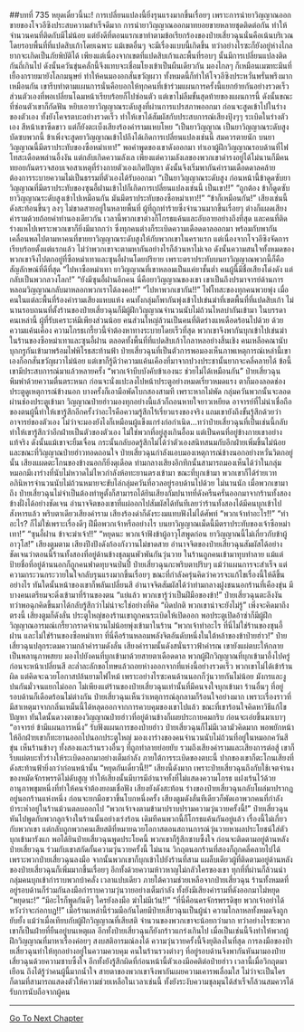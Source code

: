 ##บทที่ 735 หยุดเดี๋ยวนี้นะ!
การเปลี่ยนแปลงนี้ยิ่งรุนแรงมากขึ้นเรื่อยๆ เพราะการนำยาวิญญาณออกขายของโจวอีซิงประสบความสำเร็จดีมาก การนำยาวิญญาณออกมาทยอยขายหลายชุดติดต่อกัน ทำให้จำนวนคนที่ติดกับมีไม่น้อย แต่ยังดีที่ตอนแรกเขาทำตามข้อเรียกร้องของป๋ายเสี่ยวฉุนนั่นคือเน้นบริเวณโดยรอบพื้นที่ที่แปดสิบเก้าโดยเฉพาะ แม้เขตอื่นๆ จะมีเรื่องแบบนี้เกิดขึ้น ทว่าอย่างไรซะก็ยังอยู่ห่างไกล ยากจะเกิดเป็นภัยพิบัติได้
เพียงแต่เนื่องจากเขตที่แปดสิบเก้าและพื้นที่รอบๆ นั้นมีการเปลี่ยนแปลงติดกันถี่เกินไป ดังนั้นควันขุ่นคลั่กนี้จึงแทบจะเชื่อมโยงเข้าเป็นผืนเดียวกัน มองไกลๆ ก็เหมือนเมฆทะมึนที่เยื้องกรายมายังโลกมนุษย์ ทำให้คนมองอกสั่นขวัญผวา
ทั้งหมดนี้ก็ทำให้โจวอีซิงประหวั่นพรั่นพรึงมากเหมือนกัน เขารีบทำตามแผนการนั่นคือบอกให้ทุกคนที่เข้าร่วมแผนการครั้งนี้แยกย้ายกันอย่างรวดเร็ว ส่วนตัวเองที่พอเปลี่ยนโฉมหน้าเรียบร้อยก็ไปซ่อนตัว แต่เขาไม่ลืมขั้นสุดท้ายของแผนการนี้ ดังนั้นขณะที่ซ่อนตัวเขาก็กัดฟัน หยิบเอายาวิญญาณระดับสูงที่ผ่านการแปรสภาพออกมา ก่อนจะสูดเข้าไปในร่างของตัวเอง
ทั้งยังโคจรตบะอย่างรวดเร็ว ทำให้เขาได้สัมผัสกับประสบการณ์เสียงปุ้งๆๆ ระเบิดในร่างตัวเอง สีหน้าเขาซีดขาว แต่ก็ยังตะเบ็งเสียงร้องคำรามแหบโหย
“เป็นยาวิญญาณ เป็นยาวิญญาณระดับสูงบัดซบพวกนี้ ข้าเพิ่งจะสูดยาวิญญาณเข้าไปถึงได้เกิดการเปลี่ยนแปลงเช่นนี้ สมควรตายนัก บนยาวิญญาณนี้มีตราประทับของซือหม่าเทา!”
พอคำพูดของเขาดังออกมา ทำเอาผู้ฝึกวิญญาณรอบด้านที่ไฟโทสะเดือดพล่านอึ้งงัน แต่กลับเกิดความลังเล เพียงแต่ความลังเลของพวกเขาดำรงอยู่ได้ไม่นานก็มีคนทยอยกันตรวจสอบเจอสาเหตุที่ร่างกายตัวเองเกิดปัญหา ดังนั้นจึงเริ่มพากันคำรามเดือดดาลคล้ายต้องการระบายความไม่เป็นธรรมที่ตัวเองได้รับออกมา
“เป็นยาวิญญาณระดับสูง ก่อนหน้านี้ข้าดูดซับยาวิญญาณที่มีตราประทับของซุนอี้ฝานเข้าไปก็เกิดการเปลี่ยนแปลงเช่นนี้ เป็นเขา!!”
“ถูกต้อง ข้าก็ดูดซับยาวิญญาณระดับสูงเข้าไปเหมือนกัน มันมีตราประทับของซือหม่าเทา!!”
“ข้าก็เหมือนกัน!”
เสียงเช่นนี้ดังสะท้อนขึ้นๆ ลงๆ ไม่ขาดสายอยู่ในหลายพื้นที่ ผู้ที่ถูกทำร้ายซึ่งจำนวนมากขึ้นเรื่อยๆ ต่างก็แผดเสียงคำรามด้วยถ้อยคำทำนองเดียวกัน เวลานี้พวกเขาต่างก็โกรธแค้นและอับอายอย่างถึงที่สุด และคนที่ติดร่างแหไปเพราะพวกเขาก็ยิ่งมีมากกว่า ซึ่งทุกคนต่างก็ระเบิดความเดือดดาลออกมา
พร้อมกับพากันเคลื่อนพลไปตามหาคนที่ขายยาวิญญาณระดับสูงให้กับพวกเขาในคราแรก แต่เนื่องจากโจวอีซิงจัดการเรียบร้อยตั้งแต่แรกแล้ว ไม่ว่าพวกเขาจะตามหากันอย่างไรก็ล้วนหาไม่เจอ ดังนั้นความสนใจทั้งหมดของพวกเขาจึงไปตกอยู่ที่ซือหม่าเทาและซุนอี้ฝานโดยปริยาย เพราะตราประทับบนยาวิญญาณพวกนี้ก็คือสัญลักษณ์ที่ดีที่สุด
“ไปหาซือหม่าเทา ยาวิญญาณที่เขาหลอมเป็นแค่ยาชั้นต่ำ คนผู้นี้มีชื่อเสียงโด่งดัง แต่กลับเป็นพวกลวงโลก!”
“ยังมีซุนอี้ฝานอีกคน นี่คือยาวิญญาณของเขา เขาเป็นถึงปรมาจารย์ด้านการหลอมวิญญาณกลับมาหลอกพวกเราได้ลงคอ!!”
“ไปหาพวกเขากัน!!”
ไฟโทสะของทุกคนพวยพุ่ง เมื่อคนในแต่ละพื้นที่ร้องคำรามเสียงแหบแห้ง คนทั้งกลุ่มก็พากันพุ่งเข้าไปเข่นฆ่าที่เขตพื้นที่ที่แปดสิบเก้า ไม่นานรอบถนนที่ตั้งร้านของป๋ายเสี่ยวฉุนก็มีผู้ฝึกวิญญาณจำนวนนับไม่ถ้วนไหลบ่ากันเข้ามา ในบรรดาคนเหล่านี้ ผู้ที่รับเคราะห์มีเพียงส่วนน้อย คนส่วนใหญ่ล้วนเป็นคนที่ติดร่างแหเดือดร้อนไปด้วย ด้วยความแค้นเคือง ความโกรธเกรี้ยวนี้จำต้องหาทางระบายโดยเร็วที่สุด พวกเขาจึงพากันบุกเข้าไปเข่นฆ่าในร้านของซือหม่าเทาและซุนอี้ฝาน
ตลอดทั้งพื้นที่ที่แปดสิบเก้าโกลาหลอย่างสิ้นเชิง คนเหลือคณานับบุกกรูกันเข้ามาพร้อมไฟพิโรธสะท้านฟ้า ป๋ายเสี่ยวฉุนที่เป็นตัวการพอมองเห็นภาพเหตุการณ์เหล่านี้เขาเองก็อกสั่นขวัญผวาไม่น้อย แต่เขาก็รู้ดีว่าความแค้นเคืองที่มาจากปวงประชานั้นยากจะคลี่คลายได้ ข้อนี้เขามีประสบการณ์มาแล้วหลายครั้ง
“พวกเจ้าบีบบังคับข้าเองนะ ช่วยไม่ได้เหมือนกัน” ป๋ายเสี่ยวฉุนพึมพำด้วยความตื่นตระหนก ก่อนจะนั่งแปะลงไปหน้าประตูอย่างหมดเรี่ยวหมดแรง ตาก็มองลอดช่องประตูดูเหตุการณ์ข้างนอก บางครั้งก็เอามือพัดโบกสองสามที เพราะหากไม่พัด กลุ่มควันพวกนั้นจะลอดผ่านช่องประตูเข้ามา
วิญญาณป๋ายฮ่าวมองทุกอย่างนี้แล้วก็ถอนหายใจยาวเหยียด อาจารย์ที่ไม่น่าเชื่อถือของตนผู้นี้ทำให้เขารู้สึกอีกครั้งว่าอะไรคือความรู้สึกไร้เรี่ยวแรงของจริง แถมเขายังถึงขั้นรู้สึกด้วยว่าอาจารย์ของตัวเอง ไม่ว่าจะมองยังไงก็เหมือนผู้แข็งแกร่งก่อกำเนิด...ทว่าป๋ายเสี่ยวฉุนที่เป็นเช่นนี้กลับทำให้เขารู้สึกว่าอีกฝ่ายเป็นตัวของตัวเอง ไม่ใช่พวกที่อยู่สูงเกินอื้อม แต่เป็นคนที่อยู่ข้างกายเขาอย่างแท้จริง ดังนั้นแม้เขาจะยิ้มเจื่อน กระนั้นกลับอดรู้สึกไม่ได้ว่าตัวเองสนิทสนมกับอีกฝ่ายเพิ่มขึ้นไม่น้อย
และขณะที่วิญญาณป๋ายฮ่าวทอดถอนใจ ป๋ายเสี่ยวฉุนกำลังแอบมองเหตุการณ์ข้างนอกอย่างหวั่นวิตกอยู่นั้น เสียงแผดตะโกนของข้างนอกก็ยิ่งดุเดือด ท่ามกลางเสียงอึกทึกนั้นสามารถมองเห็นได้ว่าในกลุ่มหมอกมีเงาร่างที่นับไม่หวาดไม่ไหวกำลังห้อทะยานตรงเข้ามา ขณะที่บุกเข้ามา พวกเขาก็ได้ร่ายเวทอภินิหารจำนวนนับไม่ถ้วนหมายจะขับไล่กลุ่มควันที่อวลอยู่รอบด้านไปด้วย
ไม่นานนัก เมื่อพวกเขามาถึง ป๋ายเสี่ยวฉุนไม่จำเป็นต้องทำหูตั้งก็สามารถได้ยินเสียงกัมปนาทที่ดังครืนครั่นออกมาจากร้านทั้งสองข้างฝั่งได้อย่างชัดเจน อำนาจจิตของเขาที่แผ่ออกไปสัมผัสได้ทันทีเลยว่าร้านทั้งสองได้มีคนบุกเข้าไปสังหารแล้ว พริบตาเดียวเสียงคำราม เสียงร้องด่าก็ดังระงมแทบฟังไม่ได้ศัพท์
“พวกเจ้าทำอะไร!!”
“ทำอะไร? ก็ไม่ใช่เพราะเรื่องดีๆ ฝีมือพวกเจ้าหรืออย่างไร บนยาวิญญาณเม็ดนี้มีตราประทับของเจ้าซือหม่าเทา!”
“ซุนอี้ฝาน ข้าจะฆ่าเจ้า!!”
“หยุดนะ พวกเจ้าฟังข้าผู้อาวุโสพูดก่อน ยาวิญญาณนี้ไม่เกี่ยวกับข้าผู้อาวุโส!”
เสียงตูมตาม เสียงปึงปังดังก้องกังวานไม่ขาดสาย อำนาจจิตของป๋ายเสี่ยวฉุนสัมผัสได้อย่างชัดเจนว่าตอนนี้ร้านทั้งสองที่อยู่ด้านข้างชุลมุนพัวพันกันวุ่นวาย ในร้านถูกคนเข้ามาทุบทำลาย แม้แต่ป้ายชื่อที่อยู่ด้านนอกก็ถูกคนฟาดทุบจนป่นปี้
ป๋ายเสี่ยวฉุนกะพริบตาปริบๆ แม้ว่าแผนการจะสำเร็จ แต่ความกระวนกระวายในใจกลับรุนแรงมากขึ้นเรื่อยๆ ขณะที่กำลังครุ่นคิดว่าควรจะแก้ไขเรื่องนี้ให้ดีขึ้นอย่างไร ทันใดนั้นหน้าของเขาก็พลันเปลี่ยนสี อำนาจจิตสัมผัสได้ว่าท่ามกลางฝูงชนนอกร้านที่เคืองขุ่น มีบางคนเตรียมจะดิ่งเข้ามาที่ร้านของตน
“แย่แล้ว พวกเขารู้ว่าเป็นฝีมือของข้า!” ป๋ายเสี่ยวฉุนตะลึงงัน ทว่าพอฉุกคิดขึ้นมาได้กลับรู้สึกว่าไม่น่าจะใช่อย่างที่คิด
“ผิดปกติ พวกเขาน่าจะยังไม่รู้” เพิ่งจะคิดมาถึงตรงนี้ เสียงตูมก็ดังลั่น ประตูใหญ่ของร้านเขาถูกคนระเบิดให้เปิดออก พอประตูเปิดอ้าซ่าก็มีผู้ฝึกวิญญาณอารมณ์เกรี้ยวกราดจำนวนไม่น้อยพุ่งเข้ามาในร้าน
“พวกเจ้าทำอะไร ที่นี่ไม่ใช่ร้านของซุนอี้ฝาน และไม่ใช่ร้านของซือหม่าเทา ที่นี่คือร้านหลอมพลังจิตอันดับหนึ่งในใต้หล้าของข้าป๋ายฮ่าว!” ป๋ายเสี่ยวฉุนปลุกระดมความกล้าคำรามดังลั่น เสียงคำรามนั้นดังสนั่นราวฟ้าคำรณ
เขายังแผ่ตบะให้กลายเป็นพลานุภาพสยบ มองไปยังคนที่บุกเข้ามาด้วยสายตาเดือดดาล
พวกผู้ฝึกวิญญาณที่บุกเข้ามาอึ้งไปครู่ ก่อนจะหน้าเปลี่ยนสี ละล่ำละลักขอโทษแล้วถอยห่างออกจากที่แห่งนี้อย่างรวดเร็ว พวกเขาไม่ได้เข้าร้านผิด แต่คิดจะฉวยโอกาสปล้นยามไฟไหม้ เพราะอย่างไรซะคนด้านนอกก็วุ่นวายกันไม่น้อย มังกรและงูปนกันมั่วจนแยกไม่ออก ไม่เพียงแต่ร้านของป๋ายเสี่ยวฉุนเท่านั้นที่มีคนจงใจบุกเข้ามา ร้านอื่นๆ ที่อยู่รอบด้านก็เดือดร้อนไม่ต่างกัน
ป๋ายเสี่ยวฉุนเห็นว่าเหตุการณ์ลุกลามก็ร้อนใจอย่างมาก เพราะเรื่องราวที่มีสาเหตุมาจากกลิ่นเหม็นนี้ได้หลุดออกจากการควบคุมของเขาไปแล้ว ขณะที่เขาร้อนใจคิดหาวิธีแก้ไขปัญหา ทันใดนั้นดวงตาของวิญญาณป๋ายฮ่าวที่อยู่ด้านข้างก็เผยประกายคมกริบ ก่อนจะเอ่ยขึ้นมาเบาๆ
“อาจารย์ ข้ามีแผนการหนึ่ง”
รับฟังแผนการของป๋ายฮ่าว ป๋ายเสี่ยวฉุนก็ไม่มีเวลามัวคิดมาก พอพยักหน้าให้อีกฝ่ายเขาก็ทะยานออกไปนอกประตูใหญ่ มองเงาร่างของคนจำนวนนับไม่ถ้วนที่อยู่ในหมอกควันสีขุ่น เห็นร้านข้างๆ ทั้งสองและร้านรวงอื่นๆ ที่ถูกทำลายย่อยยับ รวมถึงเสียงคำรามและเสียงการต่อสู้ เขาก็รีบแผ่ตบะทั่วร่างให้ระเบิดออกมาอย่างเต็มกำลัง
ภายใต้การระเบิดของตบะนี้ ปากของเขาก็ตะโกนเสียงที่ดังสะท้านฟ้ายิ่งกว่าก่อนหน้านั้น
“หยุดกันเดี๋ยวนี้!!” เสียงนี้ดังมาก เพราะป๋ายเสี่ยวฉุนถึงกับใช้เจตจำนงของหมัดจักรพรรดิไม่ดับสูญ ทำให้เสียงนั้นมีบารมีอำนาจทั้งที่ไม่แสดงความโกรธ แฝงเร้นไว้ด้วยอานุภาพขุมหนึ่งที่ทำให้คนจำต้องยอมเชื่อฟัง
เสียงยังดังสะท้อน ร่างของป๋ายเสี่ยวฉุนกลับโผล่มาปรากฏอยู่นอกร้านแห่งหนึ่ง ก่อนจะยกมือขวาขึ้นโบกหนึ่งครั้ง เสียงตูมดังลั่นทีเดียวก็พัดเอาพวกคนที่กำลังบ้าระห่ำอยู่ในร้านม้วนตลบออกไป
“พวกเจ้าจงตามข้ามาปราบปรามความวุ่นวายครั้งนี้!” ป๋ายเสี่ยวฉุนหันไปพูดกับพวกลูกจ้างในร้านนั้นอย่างเร่งร้อน เดิมทีคนพวกนี้ก็โกรธแค้นกันอยู่แล้ว เรื่องนี้ไม่เกี่ยวกับพวกเขา แต่กลับถูกพวกคนเสียสติที่หมายฉวยโอกาสตอนสถานการณ์วุ่นวายหาผลประโยชน์ใส่ตัวบุกเข้ามารังแก พอได้ยินป๋ายเสี่ยวฉุนพูดประโยคนี้ พวกเขาก็รู้สึกซาบซึ้งใจ ก่อนจะติดตามอยู่ด้านหลังป๋ายเสี่ยวฉุน ร่วมกับเขาสกัดกั้นความวุ่นวายครั้งนี้
ไม่นาน วิกฤตนอกร้านที่สองก็ถูกคลี่คลายไปได้เพราะพวกป๋ายเสี่ยวฉุนลงมือ จากนั้นพวกเขาก็บุกเข้าไปยังร้านที่สาม แผล็บเดียวผู้ที่ติดตามอยู่ด้านหลังของป๋ายเสี่ยวฉุนก็เพิ่มมากขึ้นเรื่อยๆ อีกทั้งด้วยความห้าวหาญไม่กลัวใครของเขา ทุกที่ที่ผ่านก็ล้วนนำกลุ่มคนบุกเข้ากำราบพวกบ้าคลั่ง เวลาแปบเดียว ภายใต้ความช่วยเหลือจากป๋ายเสี่ยวฉุน ร้านทั้งหมดที่อยู่รอบด้านก็ร่วมกันลงมือกำราบความวุ่นวายอย่างเต็มกำลัง ทั้งยังมีเสียงคำรามที่ดังออกมาไม่หยุด
“หยุดนะ!”
“มีอะไรก็พูดกันดีๆ ใครยังลงมือ ฆ่าไม่มีเว้น!!”
“ที่นี่คือนครจักรพรรดิขุย พวกเจ้าอย่าได้หวังว่าจะก่อกบฏ!!”
เมื่อร้านเหล่านี้ร่วมมือกันโดยมีป๋ายเสี่ยวฉุนเป็นผู้นำ ความโกลาหลทั้งหมดจึงถูกยับยั้ง แม้ว่าเมื่อเทียบกับผู้ฝึกวิญญาณที่เสียสติ จำนวนของพวกเขาจะน้อยกว่ามาก ทว่าอย่างไรซะพวกเขาก็เป็นฝ่ายที่ยืนอยู่บนเหตุผล อีกทั้งป๋ายเสี่ยวฉุนก็ยังกร้าวแกร่งเกินไป เมื่อเป็นเช่นนี้จึงทำให้พวกผู้ฝึกวิญญาณที่มาหาเรื่องค่อยๆ สงบสติอารมณ์ลงได้ ความวุ่นวายครั้งนี้จึงยุติลงในที่สุด
การลงมือของป๋ายเสี่ยวฉุนทำให้ทุกอย่างอยู่ในความควบคุม คนในร้านรวงต่างๆ ที่อยู่รอบด้านจึงพากันหันมามองป๋ายเสี่ยวฉุนด้วยความซาบซึ้งใจ อีกทั้งยังรู้สึกผิดที่ก่อนหน้านี้ตัวเองมีอคติต่อป๋ายฮ่าว เวลานี้เมื่อวิกฤตมาเยือน ถึงได้รู้ว่าคนผู้นี้มากน้ำใจ สายตาของพวกเขาจึงพากันเผยความเคารพเลื่อมใส
ไม่ว่าจะเป็นใครก็ตามที่สามารถแสดงตัวให้ความช่วยเหลือในเวลาเช่นนี้ ทั้งยังระงับความชุลมุนได้สำเร็จก็ล้วนสมควรได้รับการนับถือจากผู้คน

------


[Go To Next Chapter]( ./173.md)